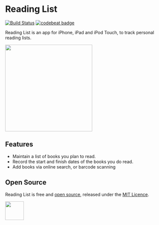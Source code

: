 # Reading List
[![Build Status](https://travis-ci.org/AndrewBennet/readinglist.svg?branch=master)](https://travis-ci.org/AndrewBennet/readinglist)
[![codebeat badge](https://codebeat.co/badges/3f7723a7-8967-436e-b5e9-549e0261603c)](https://codebeat.co/projects/github-com-andrewbennet-readinglist)

Reading List is an app for iPhone, iPad and iPod Touch, to track personal reading lists.

<img src="https://raw.githubusercontent.com/AndrewBennet/readinglist/master/media/iPhone7-ToReadList_framed.png" width="280"></img>

## Features

* Maintain a list of books you plan to read.
* Record the start and finish dates of the books you do read.
* Add books via online search, or barcode scanning

## Open Source

Reading List is free and [open source](https://github.com/AndrewBennet/readinglist), released under the [MIT Licence](https://github.com/AndrewBennet/readinglist/blob/master/LICENSE).

<img src="https://linkmaker.itunes.apple.com/assets/shared/badges/en-us/appstore-lrg.svg" style="height: 60px;">
